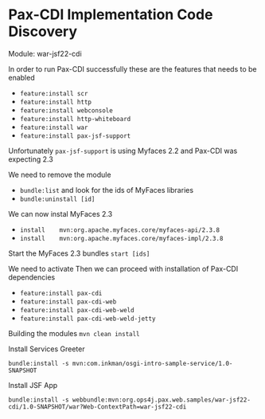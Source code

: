 
# Pax-CDI Implementation Code Discovery

Module: war-jsf22-cdi

In order to run Pax-CDI successfully these are the features that needs to be enabled

- `feature:install scr`
- `feature:install http`
- `feature:install webconsole`
- `feature:install http-whiteboard`
- `feature:install war`
- `feature:install pax-jsf-support`

Unfortunately `pax-jsf-support` is using Myfaces 2.2 and Pax-CDI was expecting 
2.3

We need to remove the module
- `bundle:list`  and look for the ids of MyFaces libraries
- `bundle:uninstall [id]`

We can now instal MyFaces 2.3
- `install    mvn:org.apache.myfaces.core/myfaces-api/2.3.8`
- `install    mvn:org.apache.myfaces.core/myfaces-impl/2.3.8`

Start the MyFaces 2.3 bundles
`start [ids]`

We need to activate 
Then we can proceed with installation of Pax-CDI dependencies
- `feature:install pax-cdi`
- `feature:install pax-cdi-web`
- `feature:install pax-cdi-web-weld`
- `feature:install pax-cdi-web-weld-jetty`


Building the modules
`mvn clean install`

Install Services Greeter

`bundle:install -s mvn:com.inkman/osgi-intro-sample-service/1.0-SNAPSHOT`

Install JSF App

`bundle:install -s webbundle:mvn:org.ops4j.pax.web.samples/war-jsf22-cdi/1.0-SNAPSHOT/war?Web-ContextPath=war-jsf22-cdi`
